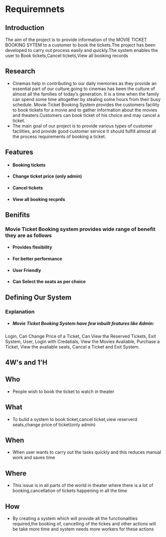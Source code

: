 # Requiremnets

## Introduction 

The aim of the project is to provide information of the MOVIE TICKET BOOKING SYTEM to a customer to book the tickets.The project has been developed to carry out process easily and quickly.The system enables the user to Book tickets,Cancel tickets,View all booking records

## Research

* Cinemas help in contributing to our daily memories as they provide an essential part of our culture,going to cinemas has been the culture of almost all the families of today’s generation. It is a time when the family can spend some time altogether by stealing some hours from their busy schedule. Movie Ticket Booking System provides the customers facility to book tickets for a movie and to gather information about the movies and theaters.Customers can book ticket of his choice and may cancel a ticket.
* The main goal of our project is to provide various types of customer facilities, and provide good  customer service It should fulfill almost all the process requirements of booking a ticket.

## Features

* #### Booking tickets
* #### Change ticket price (only admin)
* #### Cancel tickets
* #### View all booking recprds

## Benifits

### Movie Ticket Booking system provides wide range of benefit they are as follows
* #### Provides flexibility
* #### For better performance
* #### User Friendly
* #### Can Select the seats as per choice

## Defining Our System

### Explanation
*  ##### Movie Ticket Booking System have few inbuilt features like Admin:
Login, Can Change Price of a Ticket, Can View the Reserved Tickets, Exit System, User, Login with Credatials, View the Movies Avaliable, Purchase a Ticket, View the avaliable seats, Cancel a Ticket and Exit System.

## 4W's and 1'H
## Who
* People wish to book the ticket to watch in theater
## What

* To bulid a system to book ticket,cancel ticket,view reserverd seats,change price of ticket(only admin)

## When

* When user wants to carry out the tasks quickly and this reduces manual work and saves time

## Where

* This issue is in all parts of the world in theater where there is a lot of booking,cancellation of tickets happening in all the time

## How

* By creating a system which will provide all the functionalities required,the booking of, cancelling of the tickes and other actions will be take more time and system needs more workers for these actions
